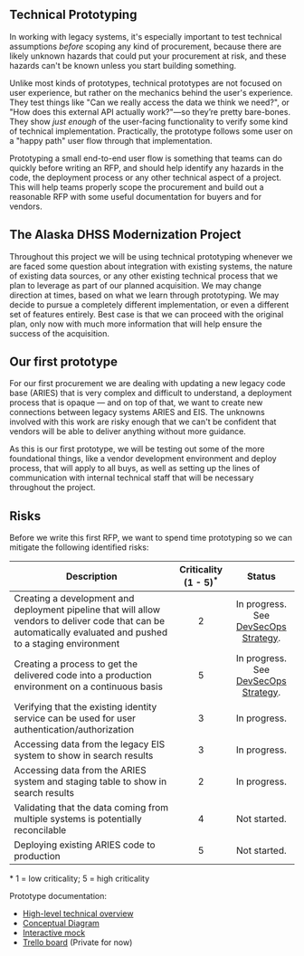 ## Technical Prototyping
In working with legacy systems, it's especially important to test technical assumptions *before* scoping any kind of procurement, because there are likely unknown hazards that could put your procurement at risk, and these hazards can't be known unless you start building something. 

Unlike most kinds of prototypes, technical prototypes are not focused on user experience, but rather on the mechanics behind the user's experience. They test things like "Can we really access the data we think we need?", or "How does this external API actually work?"—so they’re pretty bare-bones. They show *just enough* of the user-facing functionality to verify some kind of technical implementation. Practically, the prototype follows some user on a "happy path" user flow through that implementation.

Prototyping a small end-to-end user flow is something that teams can do quickly before writing an RFP, and should help identify any hazards in the code, the deployment process or any other technical aspect of a project. This will help teams properly scope the procurement and build out a reasonable RFP with some useful documentation for buyers and for vendors. 

## The Alaska DHSS Modernization Project
Throughout this project we will be using technical prototyping whenever we are faced some question about integration with existing systems, the nature of existing data sources, or any other existing technical process that we plan to leverage as part of our planned acquisition. We may change direction at times, based on what we learn through prototyping. We may decide to pursue a completely different implementation, or even a different set of features entirely. Best case is that we can proceed with the original plan, only now with much more information that will help ensure the success of the acquisition.

## Our first prototype
For our first procurement we are dealing with updating a new legacy code base (ARIES) that is very complex and difficult to understand, a deployment process that is opaque — and on top of that, we want to create new connections between legacy systems ARIES and EIS. The unknowns involved with this work are risky enough that we can't be confident that vendors will be able to deliver anything without more guidance.

As this is our first prototype, we will be testing out some of the more foundational things, like a vendor development environment and deploy process, that will apply to all buys, as well as setting up the lines of communication with internal technical staff that will be necessary throughout the project. 

## Risks
Before we write this first RFP, we want to spend time prototyping so we can mitigate the following identified risks:

| Description  |  Criticality (1 - 5)<sup>*</sup> | Status  |
|---|:---:|:---:|
| Creating a development and deployment pipeline that will allow vendors to deliver code that can be automatically evaluated and pushed to a staging environment  | 2  |  In progress. See [DevSecOps Strategy](https://github.com/AlaskaDHSS/DevSecOpsMvp). |
| Creating a process to get the delivered code into a production environment on a continuous basis  | 5  | In progress. See [DevSecOps Strategy](https://github.com/AlaskaDHSS/DevSecOpsMvp).  |
| Verifying that the existing identity service can be used for user authentication/authorization  |  3 | In progress. | 
| Accessing data from the legacy EIS system to show in search results  | 3  |  In progress. | 
| Accessing data from the ARIES system and staging table to show in search results  | 2  | In progress.  | 
| Validating that the data coming from multiple systems is potentially reconcilable  | 4   | Not started.  | 
| Deploying existing ARIES code to production  | 5  |  Not started. | 

 \* 1 = low criticality; 5 = high criticality

Prototype documentation:
* [High-level technical overview](https://github.com/18F/acq-alaska-dhss-modernization/blob/master/assets/search-prototype-high-level-technical-overview.pdf) 
* [Conceptual Diagram](https://app.mural.ly/t/gsa6/m/gsa6/1489619780239/view/4116522087)
* [Interactive mock](http://gsa.invisionapp.com/share/QDAZYEJPZ)
* [Trello board](https://trello.com/b/qiQq7T53/acq-ak-prototype-1) (Private for now)

